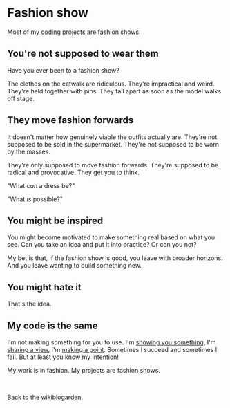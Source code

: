 # Fashion show

Most of my [coding projects](https://youtube.com/@TodePond) are fashion shows.

## You're not supposed to wear them

Have you ever been to a fashion show?

The clothes on the catwalk are ridiculous. They're impractical and weird. They're held together with pins. They fall apart as soon as the model walks off stage.

## They move fashion forwards

It doesn't matter how genuinely viable the outfits actually are. They're not supposed to be sold in the supermarket. They're not supposed to be worn by the masses.

They're only supposed to move fashion forwards. They're supposed to be radical and provocative. They get you to think.

"What *can* a dress be?"

"What *is* possible?"

## You might be inspired

You might become motivated to make something real based on what you see. Can you take an idea and put it into practice? Or can you not?

My bet is that, if the fashion show is good, you leave with broader horizons. And you leave wanting to build something new.

## You might hate it

That's the idea.

## My code is the same

I'm not making something for you to use. I'm [showing you something](https://youtu.be/sQYUQNozljo), I'm [sharing a view](https://youtu.be/DNBKdU6XrLY), I'm [making a point](https://youtu.be/Q4OIcwt8vcE). Sometimes I succeed and sometimes I fail. But at least you know my intention!

My work is in fashion. My projects are fashion shows.

<br>

Back to the [wikiblogarden](/wikiblogarden).
